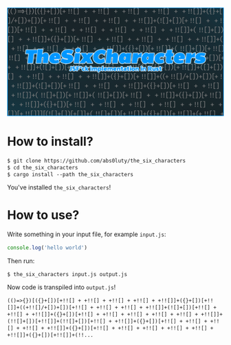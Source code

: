 ![](./banner.png)

# How to install?

```
$ git clone https://github.com/abs0luty/the_six_characters
$ cd the_six_characters
$ cargo install --path the_six_characters
```

You've installed `the_six_characters`!

# How to use?

Write something in your input file, for example `input.js`:

```js
console.log('hello world')
```

Then run:

```
$ the_six_characters input.js output.js
```

Now code is transpiled into `output.js`!

```
(()=>{})[({}+[])[+!![] + +!![] + +!![] + +!![] + +!![]]+({}+[])[+!![]]+((+!![]/+[])+[])[+!![] + +!![] + +!![] + +!![]]+(![]+[])[+!![] + +!![] + +!![]]+({}+[])[+!![] + +!![] + +!![] + +!![] + +!![] + +!![]]+(!![]+[])[+!![]]+(!![]+[])[+!![] + +!![]]+({}+[])[+!![] + +!![] + +!![] + +!![] + +!![]]+({}+[])[+!![] + +!![] + +!![] + +!![] + +!![] + +!![]]+({}+[])[+!![]]+(!!...
```

